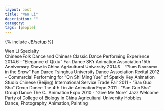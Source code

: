 ```yaml
---
layout: post
title: "Wen Li"
description: ""
category: 
tags: [people]
---
```

{% include JB/setup %}

Wen Li
Specialty                                                                               
Chinese Folk Dance and Chinese Classic Dance
Performing Experience                                                                              
2014.6 - “Elegance of Qixiu” Fan Dance 
       SKY Animation Association 15th Anniversary Show in China Agricultural University
2014.5 - “Plum Blossoms in the Snow” Fan Dance 
       Tsinghua University Dance Association Recital 
2012 - Commercial Performing for “Qin Shi Ming Yue” of Sparkly Key Animation Studio 
      Chinese (Beijing) International Service Trade Fair 
2011 - “San Guo Sha” Group Dance 
      The 4th Lin Jie Animation Expo
2011 - “San Guo Sha” Group Dance 
      The CJ Animation Expo
2010 - “Give Me More” Jazz
      Welcome Party of College of Biology in China Agricultural University
Hobbies                                                                                     
Dance, Photography, Animation, Painting
